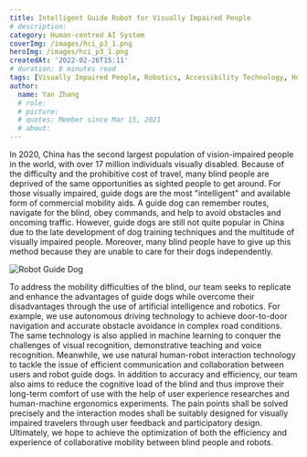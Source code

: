 ```yaml
---
title: Intelligent Guide Robot for Visually Impaired People
# description: 
category: Human-centred AI System
coverImg: /images/hci_p3_1.png
heroImg: /images/hci_p3_1.png
createdAt: '2022-02-26T15:11'
# duration: 8 minutes read
tags: [Visually Impaired People, Robotics, Accessibility Technology, Human-Robot Interaction,Transportation]
author:
  name: Yan Zhang
  # role: 
  # picture: 
  # quotes: Member since Mar 15, 2021
  # about: 
---
```

In 2020, China has the second largest population of vision-impaired people in the world, with over 17 million individuals visually disabled. Because of the difficulty and the prohibitive cost of travel, many blind people are deprived of the same opportunities as sighted people to get around. For those visually impaired, guide dogs are the most "intelligent" and available form of commercial mobility aids. A guide dog can remember routes, navigate for the blind, obey commands, and help to avoid obstacles and oncoming traffic. However, guide dogs are still not quite popular in China due to the late development of dog training techniques and the multitude of visually impaired people. Moreover, many blind people have to give up this method because they are unable to care for their dogs independently.


![Robot Guide Dog](/images/hci_p3_2.png)

To address the mobility difficulties of the blind, our team seeks to replicate and enhance the advantages of guide dogs while overcome their disadvantages through the use of artificial intelligence and robotics. For example, we use autonomous driving technology to achieve door-to-door navigation and accurate obstacle avoidance in complex road conditions. The same technology is also applied in machine learning to conquer the challenges of visual recognition, demonstrative teaching and voice recognition. Meanwhile, we use natural human-robot interaction technology to tackle the issue of efficient communication and collaboration between users and robot guide dogs. In addition to accuracy and efficiency, our team also aims to reduce the cognitive load of the blind and thus improve their long-term comfort of use with the help of user experience researches and human-machine ergonomics experiments. The pain points shall be solved precisely and the interaction modes shall be suitably designed for visually impaired travelers through user feedback and participatory design. Ultimately, we hope to achieve the optimization of both the efficiency and experience of collaborative mobility between blind people and robots.

